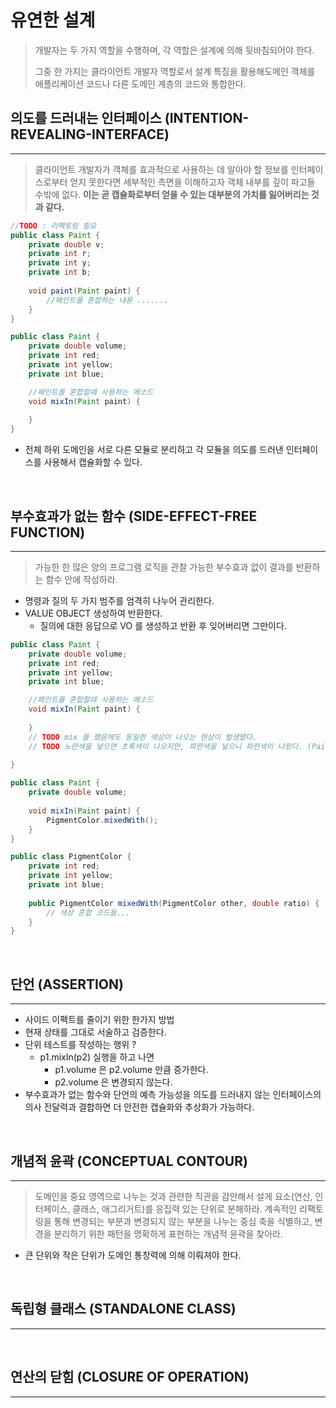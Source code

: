 # 유연한 설계

> 개발자는 두 가지 역할을 수행하며, 각 역할은 설계에 의해 뒷바침되어야 한다.
> 
> 그중 한 가지는 클라이언트 개발자 역할로서 설계 특징을 활용해도메인 객체를 애플리케이션 코드나 다른 도메인 계층의 코드와 통합한다.

## 의도를 드러내는 인터페이스 (INTENTION-REVEALING-INTERFACE)

---

> 클라이언트 개발자가 객체를 효과적으로 사용하는 데 알아야 할 정보를 인터페이스로부터 얻지 못한다면 세부적인 측면을 이해하고자 객체 내부를 깊이 파고들 수밖에 없다. <b>이는 곧 캡슐화로부터 얻을 수 있는 대부분의 가치를 잃어버리는 것과 같다.</b>

```java
//TODO : 리팩토링 필요 
public class Paint {
    private double v;
    private int r;
    private int y;
    private int b;
    
    void paint(Paint paint) {
        //페인트를 혼합하는 내용 .......
    }
}

public class Paint {
    private double volume;
    private int red;
    private int yellow;
    private int blue;

    //페인트를 혼합할때 사용하는 메소드
    void mixIn(Paint paint) {
        
    }
}

```

+ 전체 하위 도메인을 서로 다른 모듈로 분리하고 각 모듈을 의도를 드러낸 인터페이스를 사용해서 캡슐화할 수 있다.


<br>

## 부수효과가 없는 함수 (SIDE-EFFECT-FREE FUNCTION)

---

> 가능한 한 많은 양의 프로그램 로직을 관찰 가능한 부수효과 없이 결과를 반환하는 함수 안에 작성하라.

+ 명령과 질의 두 가지 범주를 엄격히 나누어 관리한다.
+ VALUE OBJECT 생성하여 반환한다.
  - 질의에 대한 응답으로 VO 를 생성하고 반환 후 잊어버리면 그만이다.

```java
public class Paint {
    private double volume;
    private int red;
    private int yellow;
    private int blue;

    //페인트를 혼합할때 사용하는 메소드
    void mixIn(Paint paint) {
        
    }
    // TODO mix 를 했음에도 동일한 색상이 나오는 현상이 발생됐다.
    // TODO 노란색을 넣으면 초록색이 나오지만, 파란색을 넣으니 파란색이 나왔다. (Paint 객체에 대해 무심했던 결과)
    
}

public class Paint {
    private double volume;
    
    void mixIn(Paint paint) {
        PigmentColor.mixedWith();
    }
}

public class PigmentColor {
    private int red;
    private int yellow;
    private int blue;
    
    public PigmentColor mixedWith(PigmentColor other, double ratio) {
        // 색상 혼합 코드들...
    }
}

```

<br>

## 단언 (ASSERTION)

---

+ 사이드 이펙트를 줄이기 위한 한가지 방법
+ 현재 상태를 그대로 서술하고 검증한다.  
+ 단위 테스트를 작성하는 행위 ?
  - p1.mixIn(p2) 실행을 하고 나면
    - p1.volume 은 p2.volume 만큼 증가한다.
    - p2.volume 은 변경되지 않는다.
+ 부수효과가 없는 함수와 단언의 예측 가능성을 의도를 드러내지 않는 인터페이스의 의사 전달력과 결합하면 더 안전한 캡슐화와 추상화가 가능하다.

<br>

## 개념적 윤곽 (CONCEPTUAL CONTOUR)

---

> 도메인을 중요 영역으로 나누는 것과 관련한 직관을 감안해서 설게 요소(연산, 인터페이스, 클래스, 애그리거트)를 응집력 있는 단위로 분해하라.
> 계속적인 리팩토링을 통해 변경되는 부분과 변경되지 않는 부분을 나누는 중심 축을 식별하고, 변경을 분리하기 위한 패턴을 명확하게 표현하는 개념적 윤곽을 찾아라.

+ 큰 단위와 작은 단위가 도메인 통창력에 의해 이뤄져야 한다.

<br>

## 독립형 클래스 (STANDALONE CLASS)

---

<br>


## 연산의 닫힘 (CLOSURE OF OPERATION)

---

<br>